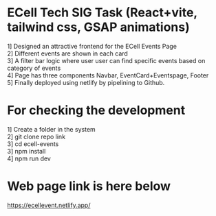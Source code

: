 # ECell Tech SIG Task (React+vite, tailwind css, GSAP animations)
1] Designed an attractive frontend for the ECell Events Page<br>
2] Different events are shown in each card<br>
3] A filter bar logic where user user can find specific events based on category of events<br>
4] Page has three components Navbar, EventCard+Eventspage, Footer<br>
5] Finally deployed using netlify by pipelining to Github.
# For checking the development
1] Create a folder in the system<br>
2] git clone repo link <br>
3] cd ecell-events <br>
3] npm install <br>
4] npm run dev <br>
# Web page link is here below
https://ecellevent.netlify.app/
